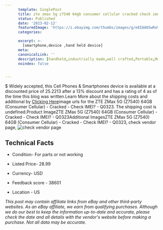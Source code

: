 ```yaml
---
      template: SinglePost
      title: zte zmax 5g z7540 64gb consumer cellular cracked check imei q0323
      status: Published
      date: '2023-02-12'
      featuredImage: 'https://i.ebayimg.com/thumbs/images/g/e8IAAOSwRo9jyUa-/s-l225.jpg'
      categories: 

      excerpt: >-
        [smartphone,device ,hand held device]
      meta:
      canonicalLink: ''
      description: [handheld,industrially made,well crafted,Portable,Mobile,Compact,Convenient,Lightweight,Maneuverable,Man-portable,Miniature,Carriable,Hand-held,Light,Holdable,Transportable,Mobile device,Pocket-sized,On-the-go,Wireless,Cordless,Compact size,Convenient size, smartphone,device ,hand held device]
      noindex: false

        
---
```

$
    Widely accepted, this Cell Phones & Smartphones device is available at a discounted price of 25.2213 after a 13% discount and has a rating of 4 as of the time this blog was written.Learn More about the shipping costs and additional by [Clicking Here](https://www.ebay.com/itm/144907764232?hash=item21bd2d0208%3Ag%3Ae8IAAOSwRo9jyUa-&mkevt=1&mkcid=1&mkrid=711-53200-19255-0&campid=%253CePNCampaignId%253E&customid=%253CreferenceId%253E&toolid=10049)image urls for the ZTE ZMax 5G (Z7540) 64GB (Consumer Cellular) - Cracked - Check IMEI? - Q0323. The shipping cost is undefined.Product ImageZTE ZMax 5G (Z7540) 64GB (Consumer Cellular) - Cracked - Check IMEI? - Q0323Additional ImagesZTE ZMax 5G (Z7540) 64GB (Consumer Cellular) - Cracked - Check IMEI? - Q0323, check vendor page, ![check vendor page](https://origin-galleryplus.ebayimg.com/ws/web/144907764232_2_0_1/225x225.jpg,https://origin-galleryplus.ebayimg.com/ws/web/144907764232_3_0_1/225x225.jpg,https://origin-galleryplus.ebayimg.com/ws/web/144907764232_4_0_1/225x225.jpg,https://origin-galleryplus.ebayimg.com/ws/web/144907764232_5_0_1/225x225.jpg,https://origin-galleryplus.ebayimg.com/ws/web/144907764232_6_0_1/225x225.jpg,https://origin-galleryplus.ebayimg.com/ws/web/144907764232_7_0_1/225x225.jpg,https://origin-galleryplus.ebayimg.com/ws/web/144907764232_8_0_1/225x225.jpg,https://origin-galleryplus.ebayimg.com/ws/web/144907764232_9_0_1/225x225.jpg)
    
    

 ## Technical Facts 



     
      

 - Condition- For parts or not working 


      

 - Listed Price- 28.99 


      

 - Currency- USD 


      

 - Feedback score - 38601 


      

 - Location - US 


      
      

 *_This post may contain affiliate links from eBay and other third-party websites. As an eBay affiliate, we earn from qualifying purchases. Although we do our best to keep the information up-to-date and accurate, please check the date and all details with the vendor's website before making a purchase. Not all data may be accurate._*



    
    
    
    
    